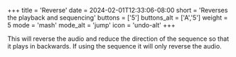 +++
title = 'Reverse'
date = 2024-02-01T12:33:06-08:00
short = 'Reverses the playback and sequencing'
buttons = ['5']
buttons_alt = ['A','5']
weight = 5
mode = 'mash'
mode_alt = 'jump'
icon = 'undo-alt'
+++

This will reverse the audio and reduce the direction of the sequence so that it plays in backwards. If using the sequence it will only reverse the audio.